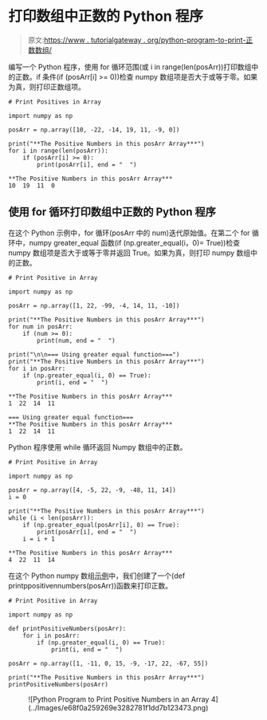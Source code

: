 # 打印数组中正数的 Python 程序

> 原文:[https://www . tutorialgateway . org/python-program-to-print-正数数组/](https://www.tutorialgateway.org/python-program-to-print-positive-numbers-in-an-array/)

编写一个 Python 程序，使用 for 循环范围(或 i in range(len(posArr))打印数组中的正数。if 条件(if (posArr[i] >= 0))检查 numpy 数组项是否大于或等于零。如果为真，则打印正数组项。

```
# Print Positives in Array

import numpy as np

posArr = np.array([10, -22, -14, 19, 11, -9, 0])

print("**The Positive Numbers in this posArr Array***")
for i in range(len(posArr)):
    if (posArr[i] >= 0):
        print(posArr[i], end = "  ")
```

```
**The Positive Numbers in this posArr Array***
10  19  11  0 
```

## 使用 for 循环打印数组中正数的 Python 程序

在这个 Python 示例中，for 循环(posArr 中的 num)迭代原始值。在第二个 for 循环中，numpy greater_equal 函数(if (np.greater_equal(i，0)= True))检查 numpy 数组项是否大于或等于零并返回 True。如果为真，则打印 numpy 数组中的正数。

```
# Print Positive in Array

import numpy as np

posArr = np.array([1, 22, -99, -4, 14, 11, -10])

print("**The Positive Numbers in this posArr Array***")
for num in posArr:
    if (num >= 0):
        print(num, end = "  ")

print("\n\n=== Using greater equal function===")
print("**The Positive Numbers in this posArr Array***")
for i in posArr:
    if (np.greater_equal(i, 0) == True):
        print(i, end = "  ")
```

```
**The Positive Numbers in this posArr Array***
1  22  14  11  

=== Using greater equal function===
**The Positive Numbers in this posArr Array***
1  22  14  11 
```

Python 程序使用 while 循环返回 Numpy 数组中的正数。

```
# Print Positive in Array

import numpy as np

posArr = np.array([4, -5, 22, -9, -48, 11, 14])
i = 0

print("**The Positive Numbers in this posArr Array***")
while (i < len(posArr)):
    if (np.greater_equal(posArr[i], 0) == True):
        print(posArr[i], end = "  ")
    i = i + 1
```

```
**The Positive Numbers in this posArr Array***
4  22  11  14 
```

在这个 Python numpy 数组[示例](https://www.tutorialgateway.org/python-programming-examples/)中，我们创建了一个(def printppositivennumbers(posArr))函数来打印正数。

```
# Print Positive in Array

import numpy as np

def printPositiveNumbers(posArr):
    for i in posArr:
        if (np.greater_equal(i, 0) == True):
            print(i, end = "  ")

posArr = np.array([1, -11, 0, 15, -9, -17, 22, -67, 55])

print("**The Positive Numbers in this posArr Array***")
printPositiveNumbers(posArr)
```

<figure class="wp-block-image size-large">![Python Program to Print Positive Numbers in an Array 4](../Images/e68f0a259269e3282781f1dd7b123473.png)</figure>